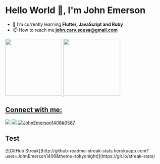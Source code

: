 <h1>Hello World 👋, I'm John Emerson</h1>

- 🌱 I’m currently learning **Flutter, JavaScript and Ruby**
- 📫 How to reach me **john.carv.sousa@gmail.com**

<div>
  <a href="https://github.com/JohnEmerson1406">
  <img height="180em" src="https://github-readme-stats.vercel.app/api?username=JohnEmerson1406&show_icons=true&theme=tokyonight&include_all_commits=true&count_private=true"/>
  <img height="180em" src="https://github-readme-stats.vercel.app/api/top-langs/?username=JohnEmerson1406&layout=compact&langs_count=7&theme=tokyonight"/>
</div>
  
## Connect with me:
  
<div>
    <a href="mailto:john.carv.sousa@gmail.com"><img src="https://img.shields.io/badge/Gmail-D14836?style=for-the-badge&logo=gmail&logoColor=white" target="_blank"></a> 
    <a href="https://www.linkedin.com/in/JohnEmerson1406/" target="_blank">
        <img src="https://img.shields.io/badge/LinkedIn-0077B5?style=for-the-badge&logo=linkedin&logoColor=white">
    </a>
    <a href="https://discord.gg/JohnEmerson1406#0587" target="blank">
        <img src="https://img.shields.io/badge/Discord-7289DA?style=for-the-badge&logo=discord&logoColor=white" alt="JohnEmerson1406#0587"/>
    </a>
</div>
  
## Test

<div>
  [![GitHub Streak](http://github-readme-streak-stats.herokuapp.com?user=JohnEmerson1406&theme=tokyonight)](https://git.io/streak-stats)
</div>
